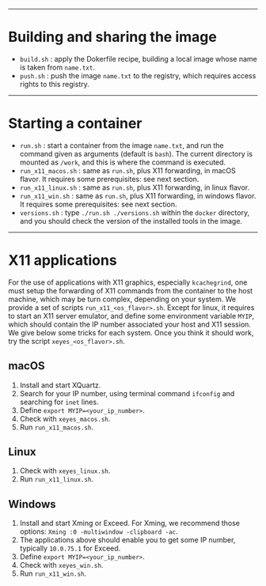 
---
# Building and sharing the image

* `build.sh` : apply the Dokerfile recipe, building a local image whose name is taken from `name.txt`.
* `push.sh` : push the image `name.txt` to the registry, which requires access rights to this registry.


---
# Starting a container

* `run.sh` : start a container from the image `name.txt`, and run the command given as arguments (default is `bash`). The current directory is mounted as `/work`, and this is where the command is executed.
* `run_x11_macos.sh` : same as `run.sh`, plus X11 forwarding, in macOS flavor. It requires some prerequisites: see next section.
* `run_x11_linux.sh` : same as `run.sh`, plus X11 forwarding, in linux flavor.
* `run_x11_win.sh` : same as `run.sh`, plus X11 forwarding, in windows flavor. It requires some prerequisites: see next section.
* `versions.sh` : type `./run.sh ./versions.sh` within the `docker` directory, and you should check the version of the installed tools in the image.


---
# X11 applications

For the use of applications with X11 graphics, especially `kcachegrind`, one must setup the forwarding of X11 commands from the container to the host machine, which may be turn complex, depending on your system. We provide a set of scripts `run_x11_<os_flavor>.sh`. Except for linux, it requires to start an X11 server emulator, and define some environment variable `MYIP`, which should contain the IP number associated your host and X11 session. We give below some tricks for each system.  Once you think it should work, try the script `xeyes_<os_flavor>.sh`.

## macOS

1. Install and start XQuartz. 
1. Search for your IP number, using terminal command `ifconfig` and searching for `inet` lines.
1. Define `export MYIP=<your_ip_number>`.
1. Check with `xeyes_macos.sh`.
1. Run `run_x11_macos.sh`.

## Linux

1. Check with `xeyes_linux.sh`.
1. Run `run_x11_linux.sh`.

## Windows

1. Install and start Xming or Exceed. For Xming, we recommend those options: `Xming :0 -multiwindow -clipboard -ac`.
1. The applications above should enable you to get some IP number, typically `10.0.75.1` for Exceed.
1. Define `export MYIP=<your_ip_number>`.
1. Check with `xeyes_win.sh`.
1. Run `run_x11_win.sh`.

